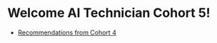 # Welcome AI Technician Cohort 5!
* [Recommendations from Cohort 4](https://github.com/AFC-AI2C-Cohort-05/cohort-04-recommendations)
